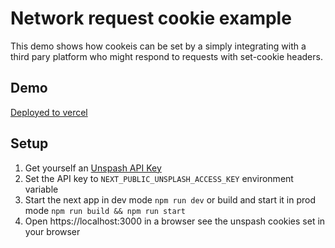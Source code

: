 # Network request cookie example

This demo shows how cookeis can be set by a simply integrating with a third pary platform who might respond to requests with set-cookie headers.

## Demo

[Deployed to vercel](https://cookie-network-request-example.vercel.app/)

## Setup

1. Get yourself an [Unspash API Key](https://unsplash.com/oauth/applications/)
2. Set the API key to `NEXT_PUBLIC_UNSPLASH_ACCESS_KEY` environment variable
3. Start the next app in dev mode `npm run dev` or build and start it in prod mode `npm run build && npm run start`
4. Open https://localhost:3000 in a browser see the unspash cookies set in your browser


